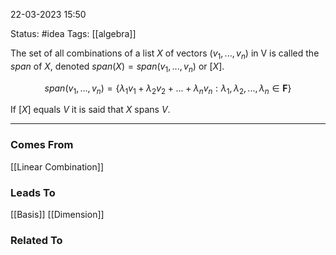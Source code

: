 22-03-2023   15:50

Status: #idea
Tags: [[algebra]]

The set of all combinations of a list $X$ of vectors $(v_1, ..., v_n)$  in V is called the *span* of $X$, denoted $span(X) = span(v_1, ..., v_n)$ or $[X]$.

$$span(v_1, ..., v_n) = \{\lambda_1v_1 + \lambda_2v_2 + ... + \lambda_nv_n: \lambda_1, \lambda_2, ..., \lambda_n \in \mathbf{F}\}$$

If $[X]$ equals $V$ it is said that $X$ spans $V$.

---


### Comes From

[[Linear Combination]]

### Leads To

[[Basis]]
[[Dimension]]

### Related To